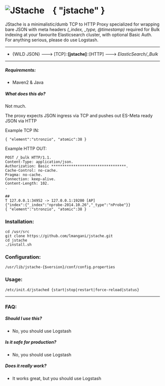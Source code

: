 ![JStache](http://i.imgur.com/Lnmza1J.png)
&nbsp;&nbsp; { "jstache" }
=======

JStache is a minimalistic/dumb TCP to HTTP Proxy specialized for wrapping bare JSON with meta headers *(_index, _type, @timestamp)* required for Bulk indexing at your favourite Elasticsearch cluster, with optional Basic Auth. For anything serious, please do use Logstash.

---------------------

* {WILD JSON}  ---> [TCP]::__[jstache]__::[HTTP] ---> *ElasticSearch/_Bulk*

---------------------



##### Requirements:
* Maven2 & Java

##### What does this do?
Not much. 

The proxy expects JSON ingress via TCP and pushes out ES-Meta ready JSON via HTTP


Example TCP IN:
```
{ "element":"stronzio", "atomic":38 }
```
Example HTTP OUT:
```
POST /_bulk HTTP/1.1.
Content-Type: application/json.
Authorization: Basic **********************************.
Cache-Control: no-cache.
Pragma: no-cache.
Connection: keep-alive.
Content-Length: 102.
.

##
T 127.0.0.1:34952 -> 127.0.0.1:19200 [AP]
{"index":{"_index":"nprobe-2014.10.26","_type":"nProbe"}}
{ "element":"stronzio", "atomic":38 }
```

### Installation:
```
cd /usr/src
git clone https://github.com/lmangani/jstache.git
cd jstache
./install.sh
```

### Configuration:
```
/usr/lib/jstache-{$version}/conf/config.properties
```

### Usage:
```
/etc/init.d/jstached {start|stop|restart|force-reload|status}
```

---------------------

### FAQ: 
##### Should I use this? 
* No, you should use Logstash

##### Is it safe for production?
* No, you should use Logstash

##### Does it really work?
* It works great, but you should use Logstash
